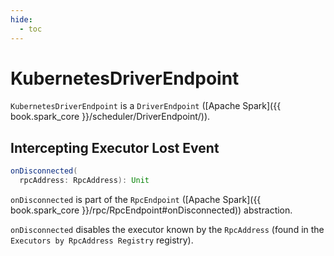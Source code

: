 ```yaml
---
hide:
  - toc
---
```


# KubernetesDriverEndpoint

`KubernetesDriverEndpoint` is a `DriverEndpoint` ([Apache Spark]({{ book.spark_core }}/scheduler/DriverEndpoint/)).

## <span id="onDisconnected"> Intercepting Executor Lost Event

```scala
onDisconnected(
  rpcAddress: RpcAddress): Unit
```

`onDisconnected` is part of the `RpcEndpoint` ([Apache Spark]({{ book.spark_core }}/rpc/RpcEndpoint#onDisconnected)) abstraction.

`onDisconnected` disables the executor known by the `RpcAddress` (found in the `Executors by RpcAddress Registry` registry).
